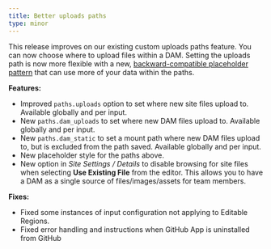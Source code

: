```yaml
---
title: Better uploads paths
type: minor
---
```

This release improves on our existing custom uploads paths feature. You can now choose where to upload files within a DAM. Setting the uploads path is now more flexible with a new, [backward-compatible placeholder pattern](/documentation/articles/adjusting-the-uploads-path) that can use more of your data within the paths.

**Features:**

* Improved `paths.uploads` option to set where new site files upload to. Available globally and per input.
* New `paths.dam_uploads` to set where new DAM files upload to. Available globally and per input.
* New `paths.dam_static` to set a mount path where new DAM files upload to, but is excluded from the path saved. Available globally and per input.
* New placeholder style for the paths above.
* New option in *Site Settings / Details* to disable browsing for site files when selecting **Use Existing File** from the editor. This allows you to have a DAM as a single source of files/images/assets for team members.

**Fixes:**

* Fixed some instances of input configuration not applying to Editable Regions.
* Fixed error handling and instructions when GitHub App is uninstalled from GitHub
